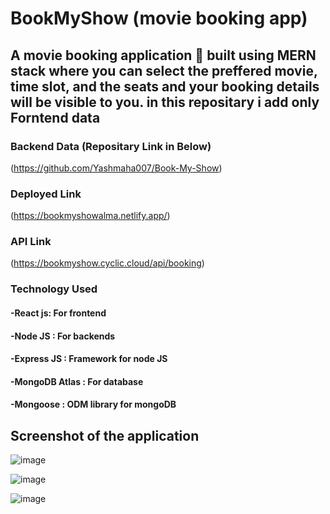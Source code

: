 # BookMyShow (movie booking app)


## A movie booking application 📱 built using MERN stack where you can select the preffered movie, time slot, and the seats and your booking details will be visible to you. in this repositary i add only Forntend data 


### Backend Data (Repositary Link in Below)
(https://github.com/Yashmaha007/Book-My-Show)

### Deployed Link
(https://bookmyshowalma.netlify.app/)

### API Link
(https://bookmyshow.cyclic.cloud/api/booking)

### Technology Used
#### -React js: For frontend
#### -Node JS : For backends
#### -Express JS : Framework for node JS
#### -MongoDB Atlas : For database
#### -Mongoose : ODM library for mongoDB

## Screenshot of the application
![image](https://github.com/Yashmaha007/BookMyShowFrontend/assets/118992175/00f908b7-28c0-4762-98cc-915120799509)

![image](https://github.com/Yashmaha007/BookMyShowFrontend/assets/118992175/0b0b4359-d35d-489d-87a9-f98c9447c444)

![image](https://github.com/Yashmaha007/BookMyShowFrontend/assets/118992175/6aa6aaec-d6f3-4057-949f-28334fa58b1d)


